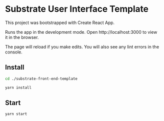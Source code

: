 # Substrate User Interface Template

This project was bootstrapped with Create React App.

Runs the app in the development mode.
Open http://localhost:3000 to view it in the browser.

The page will reload if you make edits.
You will also see any lint errors in the console.

## Install
```bash
cd ./substrate-front-end-template
```
```bash
yarn install
```

## Start
```bash
yarn start
```